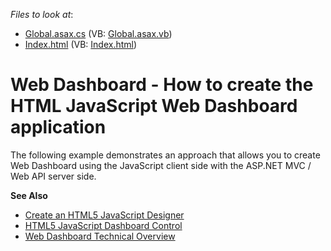 <!-- default file list -->
*Files to look at*:

* [Global.asax.cs](./CS/DashboardJSControl/Global.asax.cs) (VB: [Global.asax.vb](./VB/DashboardJSControl/Global.asax.vb))
* [Index.html](./CS/DashboardJSControl/Index.html) (VB: [Index.html](./VB/DashboardJSControl/Index.html))
<!-- default file list end -->
# Web Dashboard - How to create the HTML JavaScript Web Dashboard application


The following example demonstrates an approach that allows you to create Web Dashboard using the JavaScript client side with the ASP.NET MVC / Web API server side. 

**See Also**

- [Create an HTML5 JavaScript Designer](https://docs.devexpress.com/Dashboard/119109/Getting-Started/Build-End-User-Dashboard-Designer-Applications/Create-an-HTML5-JavaScript-Designer)
- [HTML5 JavaScript Dashboard Control](https://docs.devexpress.com/Dashboard/119108/Building-the-Designer-and-Viewer-Applications/Web-Dashboard/HTML5-JavaScript-Web-Dashboard-Control/HTML5-JavaScript-Dashboard-Control)
- [Web Dashboard Technical Overview](https://docs.devexpress.com/Dashboard/119283/Building-the-Designer-and-Viewer-Applications/Web-Dashboard/Web-Dashboard-Technical-Overview)

